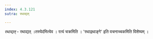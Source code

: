 ```yaml
---
index: 4.3.121
sutra: रथाद्यत्

---
```

_रथाद्यत्_ - रथाद्यत् ।तस्येद॑मित्येव । रत्यं चक्रमिति । 'रथाद्रथाङ्गे' इति वचनाच्चकमिति विशेष्यम् ।